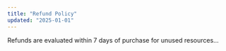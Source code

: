 ```yaml
---
title: "Refund Policy"
updated: "2025-01-01"
---
```


Refunds are evaluated within 7 days of purchase for unused resources...
